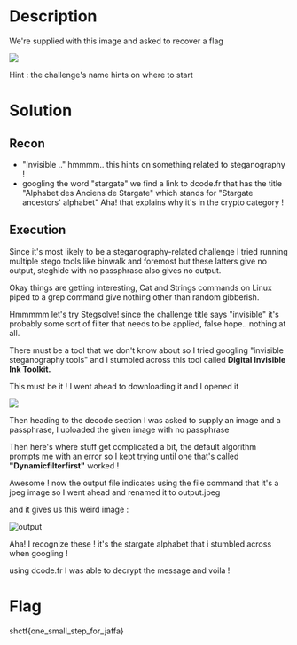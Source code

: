 # Description 
We're supplied with this image and asked to recover a flag 


![](https://www.ilsecoloxix.it/image/contentid/policy:1.17601196:1546065977/image/image.jpg?f=taglio_full2&h=605&w=1280&$p$f$h$w=013c4c3)

Hint : the challenge's name hints on where to start 
# Solution
## Recon 
- "Invisible .." hmmmm.. this hints on something related to steganography ! 
- googling the word "stargate" we find a link to dcode.fr that has the title "Alphabet des Anciens de Stargate" which stands for "Stargate ancestors' alphabet" Aha! that explains why it's in the crypto category ! 
## Execution 
Since it's most likely to be a steganography-related challenge I tried running multiple stego tools like binwalk and foremost but these latters give no output, steghide with no passphrase also gives no output.

Okay things are getting interesting, Cat and Strings commands on Linux piped to a grep command give nothing other than random gibberish.

Hmmmmm let's try Stegsolve! since the challenge title says "invisible" it's probably some sort of filter that needs to be applied, false hope.. nothing at all.

There must be a tool that we don't know about so I tried googling "invisible steganography tools" and i stumbled across this tool called **Digital Invisible Ink Toolkit.**

This must be it ! I went ahead to downloading it and I opened it 

![](https://miro.medium.com/max/1400/1*NPhYaIAw_3QeKTQ-pgQWQA.png)

Then heading to the decode section I was asked to supply an image and a passphrase, I uploaded the given image with no passphrase

Then here's where stuff get complicated a bit, the default algorithm prompts me with an error so I kept trying until one that's called **"Dynamicfilterfirst"** worked ! 

Awesome ! now the output file indicates using the file command that it's a jpeg image so I went ahead and renamed it to output.jpeg

and it gives us this weird image : 

![output](https://user-images.githubusercontent.com/101048320/163496607-fcd017b2-b6ad-4fc3-a8ce-8becd6020914.jpeg)

Aha! I recognize these ! it's the stargate alphabet that i stumbled across when googling ! 

using dcode.fr I was able to decrypt the message and voila ! 
# Flag 
shctf{one_small_step_for_jaffa}